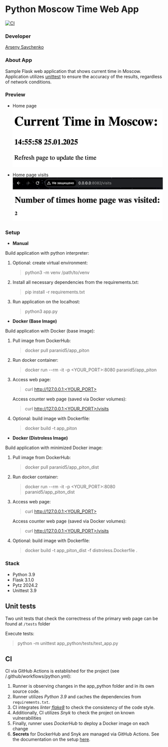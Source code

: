 # Python Moscow Time Web App

[![CI](https://github.com/dinaraparanid/devops/actions/workflows/python.yml/badge.svg?branch=lab3)](https://github.com/dinaraparanid/devops/actions/workflows/python.yml)

### Developer

[Arseny Savchenko](https://github.com/dinaraparanid)

### About App

Sample Flask web application that shows current time in Moscow.
Application utilizes [unittest](https://docs.python.org/3/library/unittest.html)
to ensure the accuracy of the results, regardless of network conditions.

### Preview

* Home page
![preview.png](res/preview.png)

* Home page visits
![counter.png](res/counter.png)

### Setup

* **Manual**

Build application with python interpreter:

1. Optional: create virtual environment:
   > python3 -m venv /path/to/venv

2. Install all necessary dependencies from the requirements.txt:
   > pip install -r requirements.txt

3. Run application on the localhost:
   > python3 app.py

* **Docker (Base Image)**

Build application with Docker (base image):

1. Pull image from DockerHub:
   > docker pull paranid5/app_piton

2. Run docker container:
   > docker run --rm -it -p <YOUR_PORT>:8080 paranid5/app_piton

3. Access web page:
   > curl http://127.0.0.1:<YOUR_PORT>

   Access counter web page (saved via Docker volumes):
   > curl http://127.0.0.1:<YOUR_PORT>/visits

4. Optional: build image with Dockerfile:
   > docker build -t app_piton

* **Docker (Distroless Image)**

Build application with minimized Docker image:

1. Pull image from DockerHub:
   > docker pull paranid5/app_piton_dist

2. Run docker container:
   > docker run --rm -it -p <YOUR_PORT>:8080 paranid5/app_piton_dist

3. Access web page:
   > curl http://127.0.0.1:<YOUR_PORT>

   Access counter web page (saved via Docker volumes):
   > curl http://127.0.0.1:<YOUR_PORT>/visits

4. Optional: build image with Dockerfile:
   > docker build -t app_piton_dist -f distroless.Dockerfile .

### Stack

<ul>
   <li>Python 3.9</li>
   <li>Flask 3.1.0</li>
   <li>Pytz 2024.2</li>
   <li>Unittest 3.9</li>
</ul>

## Unit tests

Two unit tests that check the correctness
of the primary web page can be found at `/tests` folder

Execute tests:
> python -m unittest app_python/tests/test_app.py

## CI

CI via GitHub Actions is established for the project (see /.github/workflows/python.yml):

1. Runner is observing changes in the app_python folder and in its own source code.
2. Runner utilizes *Python 3.9* and caches the dependencies from `requirements.txt`.
3. CI integrates *linter [flake8](https://flake8.pycqa.org/en/latest/)* to check the consistency of the code style.
4. Additionally, CI utilizes *Snyk* to check the project on known vulnerabilities
5. Finally, runner uses *DockerHub* to deploy a Docker image on each change
6. **Secrets** for DockerHub and Snyk are managed via GitHub Actions.
   See the documentation on the setup
   [here](https://docs.github.com/en/actions/security-for-github-actions/security-guides/using-secrets-in-github-actions).
